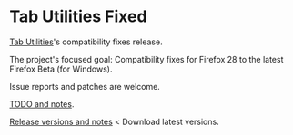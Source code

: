 # Tab Utilities Fixed
[Tab Utilities](https://addons.mozilla.org/firefox/addon/tab-utilities/)'s compatibility fixes release.

The project's focused goal: Compatibility fixes for Firefox 28 to the latest Firefox Beta (for Windows).

Issue reports and patches are welcome.

[TODO and notes](https://github.com/yfdyh000/tabutils/wiki/TODO).

[Release versions and notes](https://github.com/yfdyh000/tabutils/releases) < Download latest versions.
